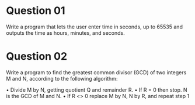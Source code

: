 # Question 01

Write a program that lets the user enter time in seconds, up to 65535 and outputs the time as hours, minutes, and seconds.

# Question 02

Write a program to find the greatest common divisor (GCD) of two integers M and N, according to the following algorithm:

• Divide M by N, getting quotient Q and remainder R.
• If R = 0 then stop. N is the GCD of M and N.
• If R <> 0 replace M by N, N by R, and repeat step 1
